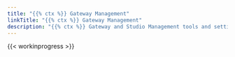 ```yaml
---
title: "{{% ctx %}} Gateway Management"
linkTitle: "{{% ctx %}} Gateway Management"
description: "{{% ctx %}} Gateway and Studio Management tools and settings"
---
```


{{< workinprogress >}}
